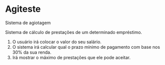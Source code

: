 
# Agiteste
Sistema de agiotagem

Sistema de cálculo de prestações de um determinado empréstimo.
1. O usuário irá colocar o valor do seu salário.
2. O sistema irá calcular qual o prazo mínimo de pagamento com base nos 30% da sua renda.
3. Irá mostrar o máximo de prestações que ele pode aceitar.

